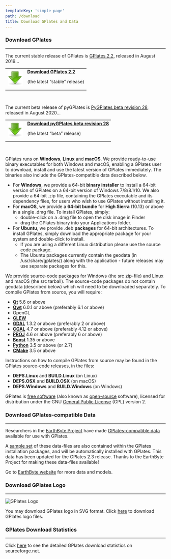 ```yaml
---
templateKey: 'simple-page'
path: /download
title: Download GPlates and Data
---
```


### Download GPlates
---

The current stable release of GPlates is [GPlates 2.2](/news/2019-08-30-GPlates-2-2-released/), released in August 2019...

<div class="download-box">
    <table>
    <tbody>
        <tr>
            <td class="icon">
                <a href="http://sourceforge.net/projects/gplates/files/gplates/2.2/">
                    <img src="./img/GPlates-tango-actions-go-down-48.png" alt="Download GPlates">
                </a>
            </td>
            <td class="content" >
                <a href="http://sourceforge.net/projects/gplates/files/gplates/2.2/" title="GPlates 2.2 packages on SourceForge">
                <strong>Download GPlates 2.2</strong>
                </a>
                <p>(the latest “stable” release)</p>
            </td>
        </tr>
    </tbody>
    </table>
</div><br>

The current beta release of pyGPlates is [PyGPlates beta revision 28](/news/2020-08-18-PyGPlates-beta-revision-28-released/), released in August 2020...

<div class="download-box">
    <table>
    <tbody>
        <tr>
            <td class="icon">
                <a href="https://sourceforge.net/projects/gplates/files/pygplates/beta-revision-28/">
                    <img src="./img/GPlates-tango-actions-go-down-48.png" alt="Download pyGPlates">
                </a>
            </td>
            <td class="content" >
                <a href="https://sourceforge.net/projects/gplates/files/pygplates/beta-revision-28/" title="pyGPlates beta revision 28 packages on SourceForge">
                <strong>Download pyGPlates beta revision 28</strong>
                </a>
                <p>(the latest “beta” release)</p>
            </td>
        </tr>
    </tbody>
    </table>
</div><br>

GPlates runs on __Windows__, __Linux__ and __macOS__. We provide ready-to-use binary executables for both Windows and macOS, enabling a GPlates user to download, install and use the latest version of GPlates immediately. The binaries also include the GPlates-compatible data described below.

* For __Windows__, we provide a 64-bit __binary installer__ to install a 64-bit version of GPlates on a 64-bit version of Windows 7/8/8.1/10. We also provide a 64-bit .zip file, containing the GPlates executable and its dependency files, for users who wish to use GPlates without installing it.
* For __macOS__, we provide a __64-bit bundle__ for __High Sierra__ (10.13) or above in a single .dmg file. To install GPlates, simply:
    * double-click on a .dmg file to open the disk image in Finder
    * drag the GPlates binary into your Applications folder.
* For __Ubuntu__, we provide .deb __packages__ for 64-bit architectures. To install GPlates, simply download the appropriate package for your system and double-click to install.
    * If you are using a different Linux distribution please use the source code package.
    * The Ubuntu packages currently contain the geodata (in /usr/share/gplates/) along with the application - future releases may use separate packages for this.

We provide source-code packages for Windows (the src zip-file) and Linux and macOS (the src tarball). The source-code packages do not contain geodata (described below) which will need to be downloaded separately. To compile GPlates from source, you will require:

* [__Qt__](https://www.qt.io/) 5.6 or above
* [__Qwt__](https://qwt.sourceforge.io/) 6.0.1 or above (preferably 6.1 or above)
* OpenGL
* [__GLEW__](http://glew.sourceforge.net/)
* [__GDAL__](https://gdal.org/) 1.3.2 or above (preferably 2 or above)
* [__CGAL__](https://www.cgal.org/) 4.7 or above (preferably 4.12 or above)
* [__PROJ__](https://proj.org/) 4.6 or above (preferably 6 or above)
* [__Boost__](https://www.boost.org/) 1.35 or above
* [__Python__](http://python.org/) 3.5 or above (or 2.7)
* [__CMake__](https://cmake.org/) 3.5 or above

Instructions on how to compile GPlates from source may be found in the GPlates source-code releases, in the files:

* __DEPS.Linux__ and __BUILD.Linux__ (on Linux)
* __DEPS.OSX__ and __BUILD.OSX__ (on macOS)
* __DEPS.Windows__ and __BUILD.Windows__ (on Windows)

GPlates is [free software](https://www.gnu.org/philosophy/free-sw.html) (also known as [open-source](https://opensource.org/docs/definition.php) software), licensed for distribution under the GNU [General Public License](https://www.gnu.org/licenses/old-licenses/gpl-2.0.html) (GPL) version 2.

### Download GPlates-compatible Data

---

Researchers in the [EarthByte Project](https://www.earthbyte.org/) have made [GPlates-compatible data](http://www.earthbyte.org/gplates-2-3-software-and-data-sets/) available for use with GPlates.

A [sample set](http://www.earthbyte.org/gplates-2-3-software-and-data-sets/) of these data-files are also contained within the GPlates installation packages, and will be automatically installed with GPlates. This data has been updated for the GPlates 2.3 release. Thanks to the EarthByte Project for making these data-files available!

Go to [EarthByte website](https://www.earthbyte.org/category/resources/data-models/) for more data and models.

### Download GPlates Logo

---

<img width="200px" src="/gplates_logo/newlogo.svg" alt="GPlates Logo">

You may download GPlates logo in SVG format. Click [here](https://www.earthbyte.org/webdav/ftp/earthbyte/GPlates_logo.zip) to download GPlates logo files.

### GPlates Download Statistics

---

Click [here](https://sourceforge.net/projects/gplates/files/gplates/stats/map?dates=2003-02-20+to+2118-05-24) to see the detailed GPlates download statistics on sourceforge.net.
